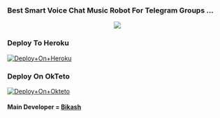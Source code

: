 ### Best Smart Voice Chat Music Robot For Telegram Groups ...


<p align="center"><a href="https://t.me/BikashHalder"><img src="https://te.legra.ph/file/840fed0100164af249bb8.png"></a></p>

### Deploy To Heroku

[![Deploy+On+Heroku](https://www.herokucdn.com/deploy/button.svg)](https://heroku.com/deploy?template=https://github.com/IAMBIKASHHALDER/AdityaBikashPlayer)

### Deploy On OkTeto

[![Deploy+On+Okteto](https://img.shields.io/badge/Deploy%20To%20Okteto-informational?style=for-the-badge&logo=Okteto)](https://cloud.okteto.com/deploy?repository=https://github.com/IAMBIKASHHALDER/adityabikashplayer)


#### Main Developer = [Bikash](https://t.me/BikashHalder)

